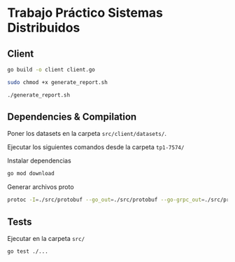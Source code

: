 # Trabajo Práctico Sistemas Distribuidos

## Client

```bash
go build -o client client.go

sudo chmod +x generate_report.sh

./generate_report.sh
```

## Dependencies & Compilation

Poner los datasets en la carpeta `src/client/datasets/`.

Ejecutar los siguientes comandos desde la carpeta `tp1-7574/`

Instalar dependencias

```bash
go mod download
```

Generar archivos proto

```bash
protoc -I=./src/protobuf --go_out=./src/protobuf --go-grpc_out=./src/protobuf ./src/protobuf/*.proto
```

## Tests

Ejecutar en la carpeta `src/`

```bash
go test ./...
```
